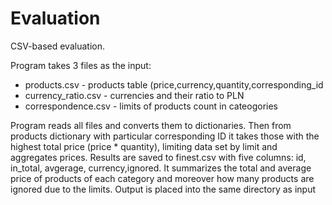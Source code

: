 # Evaluation
CSV-based evaluation.

Program takes 3 files as the input:
- products.csv - products table (price,currency,quantity,corresponding_id
- currency_ratio.csv - currencies and their ratio to PLN
- correspondence.csv - limits of products count in cateogories

Program reads all files and converts them to dictionaries. Then from products dictionary with particular corresponding ID it takes those with the highest total price (price * quantity), limiting data set by limit and aggregates prices.
Results are saved to finest.csv with five columns: id, in_total, avgerage, currency,ignored. It summarizes the total and average price of products of each category and moreover how many products are ignored due to the limits.
Output is placed into the same directory as input
